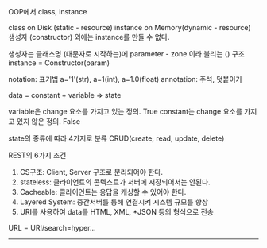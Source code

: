 OOP에서 class, instance

class on Disk (static - resource)
instance on Memory(dynamic - resource)
생성자 (constructor) 외에는 instance를 만들 수 없다.

생성자는 클래스명 (대문자로 시작하는)에 parameter - zone 이라 불리는 () 구조
instance = Constructor(param)

notation: 표기법 a='1'(str), a=1(int), a=1.0(float)
annotation: 주석, 덧붙이기

data = constant + variable => state

variable은 change 요소를 가지고 있는 정의. True
constant는 change 요소를 가지고 있지 않은 정의. False

state의 종류에 따라 4가지로 분류
CRUD(create, read, update, delete)

REST의 6가지 조건
1. CS구조: Client, Server 구조로 분리되어야 한다.
2. stateless: 클라이언트의 콘텍스트가 서버에 저장되어서는 안된다.
3. Cacheable: 클라이언트는 응답을 캐싱할 수 있어야 한다.
4. Layered System: 중간서버를 통해 연결시켜 시스템 규모를 향상
5. URI를 사용하여 data를 HTML, XML, *JSON 등의 형식으로 전송

URL = URI/search=hyper...

------------------------------------------------------------------------------------

